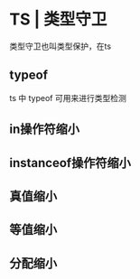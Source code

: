 # TS | 类型守卫
类型守卫也叫类型保护，在ts 

## typeof
ts 中 typeof 可用来进行类型检测

## in操作符缩小

## instanceof操作符缩小 

## 真值缩小

## 等值缩小

## 分配缩小
